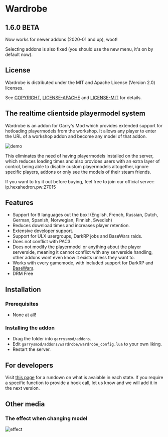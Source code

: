 # Wardrobe

## 1.6.0 BETA
Now works for newer addons (2020-01 and up), woot!

Selecting addons is also fixed (you should use the new menu, it's on by default now).

## License

Wardrobe is distributed under the MIT and Apache License (Version 2.0) licenses.

See [COPYRIGHT](COPYRIGHT), [LICENSE-APACHE](LICENSE-APACHE) and [LICENSE-MIT](LICENSE-MIT) for details.

## The realtime clientside playermodel system

Wardrobe is an addon for Garry's Mod which provides extended support for hotloading playermodels from the workshop. It allows any player to enter the URL of a workshop addon and become any model of that addon.

![demo](https://b.catgirlsare.sexy/Zn9v.gif)

This eliminates the need of having playermodels installed on the server, which reduces loading times and also provides
users with an extra layer of control, being able to disable custom playermodels altogether, ignore specific players, addons or only see the models of their steam friends.

If you want to try it out before buying, feel free to join our official server: ip.hexahedron.pw:27015

## Features

* Support for 9 languages out the box! (English, French, Russian, Dutch, German, Spanish, Norwegian, Finnish, Swedish)
* Reduces download times and increases player retention.
* Extensive developer support.
* Support for ULX usergroups, DarkRP jobs and BaseWars raids.
* Does not conflict with PAC3.
* Does not modify the playermodel or anything about the player serverside, meaning it cannot conflict with any serverside handling, other addons wont even know it exists unless they want to.
* Works with every gamemode, with included support for DarkRP and [BaseWars](https://scriptfodder.com/scripts/view/3309).
* DRM Free

## Installation

### Prerequisites
* None at all!

### Installing the addon
* Drag the folder into ```garrysmod/addons```.
* Edit ```garrysmod/addons/wardrobe/wardrobe_config.lua``` to your own liking.
* Restart the server.

## For developers
Visit [this page](http://hexahedron.pw/wardrobe.html) for a rundown on what is avaiable in each state.
If you require a specific function to provide a hook call, let us know and we will add it in the next version.

## Other media
### The effect when changing model
![effect](https://b.catgirlsare.sexy/Z_4G.gif)
